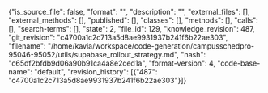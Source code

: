 {"is_source_file": false, "format": "", "description": "", "external_files": [], "external_methods": [], "published": [], "classes": [], "methods": [], "calls": [], "search-terms": [], "state": 2, "file_id": 129, "knowledge_revision": 487, "git_revision": "c4700a1c2c713a5d8ae9931937b241f6b22ae303", "filename": "/home/kavia/workspace/code-generation/campusschedpro-95046-95052/utils/supabase_rollout_strategy.md", "hash": "c65df2bfdb9d06a90b91ca4a8e2ced1a", "format-version": 4, "code-base-name": "default", "revision_history": [{"487": "c4700a1c2c713a5d8ae9931937b241f6b22ae303"}]}